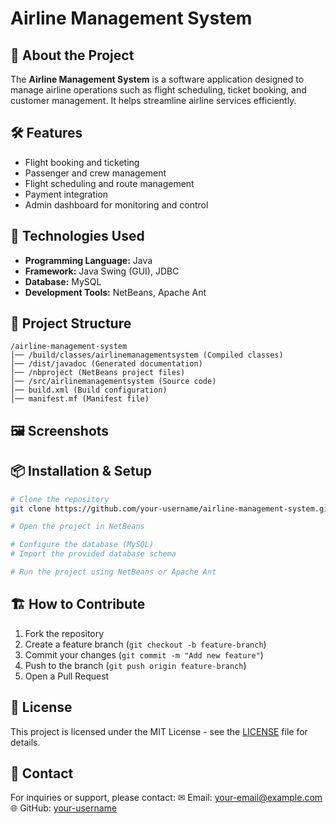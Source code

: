 
# Airline Management System

## 📜 About the Project
The **Airline Management System** is a software application designed to manage airline operations such as flight scheduling, ticket booking, and customer management. It helps streamline airline services efficiently.

## 🛠 Features
- Flight booking and ticketing
- Passenger and crew management
- Flight scheduling and route management
- Payment integration
- Admin dashboard for monitoring and control

## 🚀 Technologies Used
- **Programming Language:** Java
- **Framework:** Java Swing (GUI), JDBC
- **Database:** MySQL
- **Development Tools:** NetBeans, Apache Ant

## 📂 Project Structure
```
/airline-management-system
│── /build/classes/airlinemanagementsystem (Compiled classes)
│── /dist/javadoc (Generated documentation)
│── /nbproject (NetBeans project files)
│── /src/airlinemanagementsystem (Source code)
│── build.xml (Build configuration)
│── manifest.mf (Manifest file)
```

## 🖼 Screenshots





## 📦 Installation & Setup
```bash
# Clone the repository
git clone https://github.com/your-username/airline-management-system.git

# Open the project in NetBeans

# Configure the database (MySQL)
# Import the provided database schema

# Run the project using NetBeans or Apache Ant
```

## 🏗 How to Contribute
1. Fork the repository
2. Create a feature branch (`git checkout -b feature-branch`)
3. Commit your changes (`git commit -m "Add new feature"`)
4. Push to the branch (`git push origin feature-branch`)
5. Open a Pull Request

## 📄 License
This project is licensed under the MIT License - see the [LICENSE](LICENSE) file for details.

## 📧 Contact
For inquiries or support, please contact:
✉ Email: your-email@example.com  
🌐 GitHub: [your-username](https://github.com/your-username)

